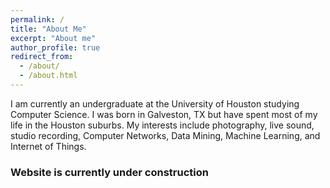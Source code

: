 ```yaml
---
permalink: /
title: "About Me"
excerpt: "About me"
author_profile: true
redirect_from: 
  - /about/
  - /about.html
---
```



I am currently an undergraduate at the University of Houston studying Computer Science. I was born in Galveston, TX but have spent most of my life in the Houston suburbs. My interests include photography, live sound, studio recording, Computer Networks, Data Mining, Machine Learning, and Internet of Things.


### Website is currently under construction

